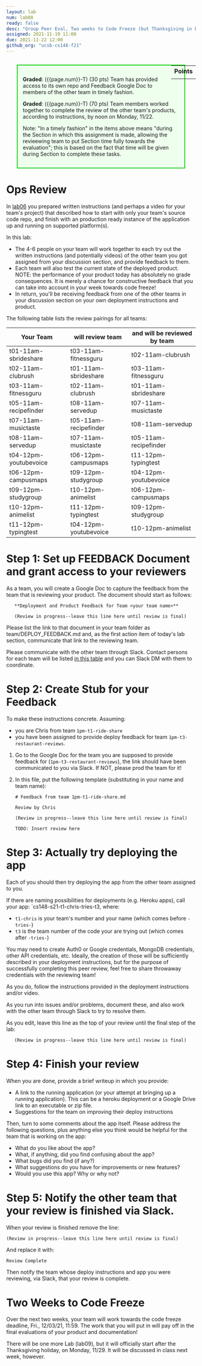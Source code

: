 ```yaml
---
layout: lab
num: lab08
ready: false
desc: "Group Peer Eval, Two weeks to Code Freeze (but Thanksgiving in between)"
assigned: 2021-11-19 11:00
due: 2021-11-22 12:00
github_org: "ucsb-cs148-f21"
---
```


<style>
div.grade { margin: 2em; padding: 1em; border: 2px solid #0c0; background-color: #efe; }   
</style>

<div style="float:right; width: auto;">

<table style="margin-top:1em;">
<tr>
   <th>Points</th>
</tr>
<tr>
   <td class="pointCount"></td>
</tr>
</table>

</div>

<div class="grade" markdown="1">

**Graded**: ({{page.num}}-T) (30 pts) Team has provided access to its own repo and Feedback Google Doc to members of the other team in timely fashion.

**Graded**: ({{page.num}}-T) (70 pts) Team members worked together to complete the review of the other team's products, according to instructions, by noon on Monday, 11/22.

Note: "In a timely fashion" in the items above means "during the Section in which this assignment is made, allowing the revieewing team to put Section time fully towards the evaluation"; this is based
on the fact that time will be given during Section to complete these tasks.

</div>


# Ops Review

In [lab06](https://ucsb-cs148.github.io/f21/lab/lab06-ops/) you prepared written instructions (and perhaps a video for your team's project) that 
described how to start with only your team's source code repo, and finish with an production ready instance of the application
up and running on supported platform(s).

In this lab:
* The 4-6 people on your team will work together to each try out the written instructions (and potentially videos) of the other team you got assigned from your discussion section, and provide feedback to them.
* Each team will also test the current state of the deployed product. NOTE: the performance of your product today has absolutely no grade consequences. It is merely a chance for constructive feedback that you can take into account in your week towards code freeze!  
* In return, you'll be receiving feedback from one of the other teams in your discussion section on your own deployment instructions and product.

The following table lists the review pairings for all teams: 

| Your Team  | will review team | and will be reviewed by team |
|---|---|---|
| t01-11am-sbrideshare  | t03-11am-fitnessguru  | t02-11am-clubrush  |
| t02-11am-clubrush	  | t01-11am-sbrideshare  | t03-11am-fitnessguru  |
| t03-11am-fitnessguru	 | t02-11am-clubrush  |  t01-11am-sbrideshare |
| t05-11am-recipefinder | t08-11am-servedup  | t07-11am-musictaste |
| t07-11am-musictaste  | t05-11am-recipefinder  |  t08-11am-servedup |
| t08-11am-servedup	  | t07-11am-musictaste  |  t05-11am-recipefinder |
| t04-12pm-youtubevoice  | t06-12pm-campusmaps  | t11-12pm-typingtest  |
| t06-12pm-campusmaps  | t09-12pm-studygroup  | t04-12pm-youtubevoice  |
| t09-12pm-studygroup  | t10-12pm-animelist  | t06-12pm-campusmaps  |
| t10-12pm-animelist  | t11-12pm-typingtest  | t09-12pm-studygroup  |
| t11-12pm-typingtest  | t04-12pm-youtubevoice  | t10-12pm-animelist  |

# Step 1: Set up FEEDBACK Document and grant access to your reviewers

As a team, you will create a Google Doc to capture the feedback from the team that is reviewing your product. 
The document should start as follows: 

```
   **Deployment and Product Feedback for Team <your team name>**

   (Review in progress--leave this line here until review is final)
```

Please list the link to that document in your team folder as team/DEPLOY_FEEDBACK.md and, as the first action item of today's lab section, communicate that link to the reviewing team. 

Please communicate with the other team through Slack. Contact persons for each team will be listed [in this table](https://docs.google.com/spreadsheets/d/1rGk06L3xZ08sWqDN3o_FKx8b-mQrxYGO_mrf6XcW0vA/edit?usp=sharing) and you can Slack DM with them to coordinate. 


# Step 2: Create Stub for your Feedback

To make these instructions concrete. Assuming: 
* you are Chris from team `1pm-t1-ride-share`
* you have been assigned to provide deploy feedback for team `1pm-t3-restaurant-reviews`.

1. Go to the Google Doc for the team you are supposed to provide feedback for (`1pm-t3-restaurant-reviews`), the link should have been communicated to you via Slack. If NOT, please prod the team for it! 
2. In this file, put the following template (substituting in your name and team name):

   ```
   # Feedback from team 1pm-t1-ride-share.md

   Review by Chris
   
   (Review in progress--leave this line here until review is final)
   
   TODO: Insert review here
   
   ```
   
# Step 3: Actually try deploying the app

Each of you should then try deploying the app from the other team assigned to you.  

If there are naming possibilities for deployments (e.g. Heroku apps), call your app: `cs148-s21-t1-chris-tries-t3, where:
* `t1-chris` is your team's number and your name (which comes before `-tries-`)
* `t3` is the team number of the code your are trying out (which comes after `-tries-`)

You may need to create Auth0 or Google credentials, MongoDB credentials, other API credentials, etc. Ideally, the creation of those will be sufficiently described in your deployment instructions, but for the purpose of successfully completing this peer review, feel free to share throwaway credentials with the reviewing team!   

As you do, follow the instructions provided in the deployment instructions and/or video.

As you run into issues and/or problems, document these, and also work with the other team through Slack to try to resolve them.

As you edit, leave this line as the top of your review until the final step of the lab:

```
   (Review in progress--leave this line here until review is final)
```

# Step 4: Finish your review
 
When you are done, provide a brief writeup in which you provide:

* A link to the running application (or your attempt at bringing up a running application). This can be a heroku deployment or a Google Drive link to an executable or zip file. 
* Suggestions for the team on improving their deploy instructions

Then, turn to some comments about the app itself.  Please address the following questions, plus
anything else you think would be helpful for the team that is working on the app:

- What do you like about the app?
- What, if anything, did you find confusing about the app? 
- What bugs did you find (if any?)
- What suggestions do you have for improvements or new features?
- Would you use this app?  Why or why not?

# Step 5: Notify the other team that your review is finished via Slack.

When your review is finished remove the line:

```
(Review in progress--leave this line here until review is final)
```

And replace it with:

```
Review Complete
```

Then notify the team whose deploy instructions and app you were reviewing, via Slack, that your review is complete.

# Two Weeks to Code Freeze 

Over the next two weeks, your team will work towards the code freeze deadline, Fri., 12/03/21, 11:59. 
The work that you will put in will pay off in the final evaluations of your product and documentation! 

There will be one more Lab (lab09), but it will officially start after the Thanksgiving holiday, on Monday, 11/29. It will be discussed in class next week, however. 